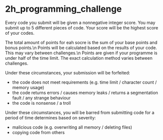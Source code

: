 # 2h_programming_challenge
Every code you submit will be given a nonnegative integer score. You may submit up to 5 different pieces of code. Your score will be the highest score of your codes.

The total amount of points for eah socre is the sum of your base points and bonus points.\n
Points will be calculated based on the results of your code. This may vary between challenges.\n
Points are given if your programme is under half of the time limit. The exact calculation method varies between challenges.

Under these circumstances, your submission will be forfeited:
- the code does not meet requirements (e.g. time limit / character count / memory usage)
- the code returns errors / causes memory leaks / returns a segmentation fault / any strange behaviour
- the code is nonsense / a troll

Under these circumstances, you will be barred from submitting code for a period of time determines based on severity:
- malicious code (e.g. overwriting all memory / deleting files)
- copying code from others